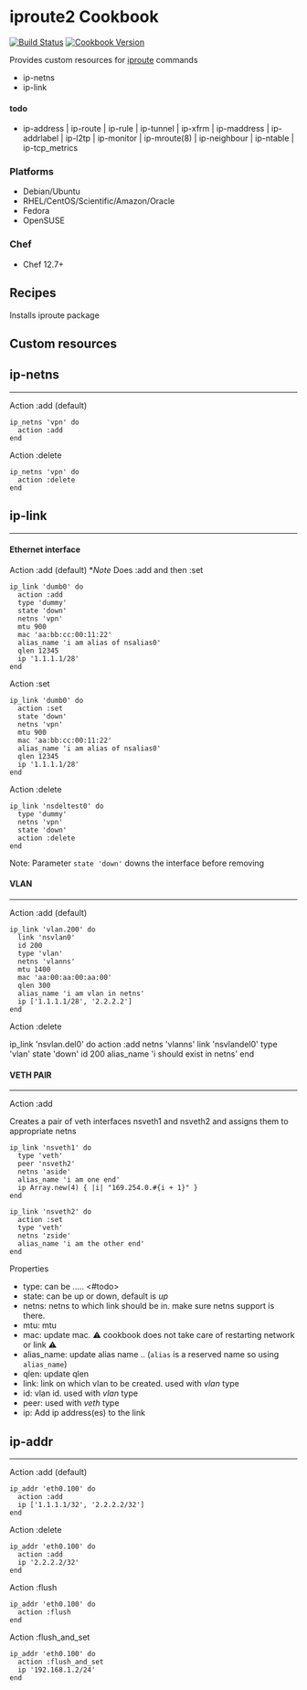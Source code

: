 # iproute2 Cookbook


[![Build Status](https://travis-ci.org/karthik-altiscale/iproute2-cookbook.svg?branch=master)](https://travis-ci.org/karthik-altiscale/iproute2-cookbook) [![Cookbook Version](https://img.shields.io/cookbook/v/iproute2.svg)](https://supermarket.chef.io/cookbooks/iproute2)

Provides custom resources for [iproute](http://manpages.ubuntu.com/manpages/trusty/man8/ip.8.html) commands

* ip-netns
* ip-link

#### todo
* ip-address | ip-route | ip-rule | ip-tunnel | ip-xfrm | ip-maddress | ip-addrlabel | ip-l2tp | ip-monitor | ip-mroute(8) | ip-neighbour | ip-ntable | ip-tcp_metrics

### Platforms

- Debian/Ubuntu
- RHEL/CentOS/Scientific/Amazon/Oracle
- Fedora
- OpenSUSE

### Chef

- Chef 12.7+


## Recipes

Installs iproute package

## Custom resources

## ip-netns
---

Action :add (default)

```
ip_netns 'vpn' do
  action :add
end
```

Action :delete

```
ip_netns 'vpn' do
  action :delete
end
```

## ip-link
---

#### Ethernet interface

Action :add (default)
**Note* Does :add and then :set

```
ip_link 'dumb0' do
  action :add
  type 'dummy'
  state 'down'
  netns 'vpn'
  mtu 900
  mac 'aa:bb:cc:00:11:22'
  alias_name 'i am alias of nsalias0'
  qlen 12345
  ip '1.1.1.1/28'
end
```

Action :set

```
ip_link 'dumb0' do
  action :set
  state 'down'
  netns 'vpn'
  mtu 900
  mac 'aa:bb:cc:00:11:22'
  alias_name 'i am alias of nsalias0'
  qlen 12345
  ip '1.1.1.1/28'  
end
```

Action :delete

```
ip_link 'nsdeltest0' do
  type 'dummy'
  netns 'vpn'
  state 'down'
  action :delete
end
```

Note: Parameter `state 'down'` downs the interface before removing

#### VLAN
---
Action :add (default)

```
ip_link 'vlan.200' do
  link 'nsvlan0'
  id 200
  type 'vlan'
  netns 'vlanns'
  mtu 1400
  mac 'aa:00:aa:00:aa:00'
  qlen 300
  alias_name 'i am vlan in netns'
  ip ['1.1.1.1/28', '2.2.2.2']
end
```

Action :delete

ip_link 'nsvlan.del0' do
  action :add
  netns 'vlanns'
  link 'nsvlandel0'
  type 'vlan'
  state 'down'
  id 200
  alias_name 'i should exist in netns'
end

#### VETH PAIR
---

Action :add

Creates a pair of veth interfaces nsveth1 and nsveth2 and assigns them to appropriate netns

```
ip_link 'nsveth1' do
  type 'veth'
  peer 'nsveth2'
  netns 'aside'
  alias_name 'i am one end'
  ip Array.new(4) { |i| "169.254.0.#{i + 1}" }
end
```

```
ip_link 'nsveth2' do
  action :set
  type 'veth'
  netns 'zside'
  alias_name 'i am the other end'
end
```

Properties
* type: can be ..... <#todo>
* state: can be up or down, default is *up*
* netns: netns to which link should be in. make sure netns support is there. 
* mtu: mtu
* mac: update mac. :warning: cookbook does not take care of restarting network or link :warning:
* alias_name: update alias name .. (`alias` is a reserved name so using `alias_name`)
* qlen: update qlen
* link: link on which vlan to be created. used with *vlan* type
* id: vlan id. used with *vlan* type
* peer: used with *veth* type 
* ip: Add ip address(es) to the link


## ip-addr
---

Action :add (default)

```
ip_addr 'eth0.100' do
  action :add
  ip ['1.1.1.1/32', '2.2.2.2/32']
end
```

Action :delete

```
ip_addr 'eth0.100' do
  action :add
  ip '2.2.2.2/32'
end
```

Action :flush

```
ip_addr 'eth0.100' do
  action :flush
end
```

Action :flush_and_set
```
ip_addr 'eth0.100' do
  action :flush_and_set
  ip '192.168.1.2/24'
end
```
